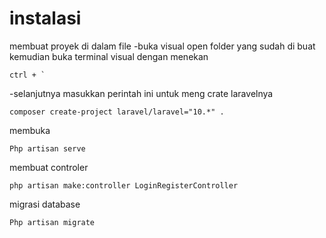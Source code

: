 # instalasi
membuat proyek di dalam file
-buka visual open folder yang sudah di buat kemudian buka terminal visual dengan menekan
```
ctrl + `
```
-selanjutnya masukkan perintah ini untuk meng crate laravelnya
```
composer create-project laravel/laravel="10.*" .
```
membuka
```
Php artisan serve
```
membuat controler
```
php artisan make:controller LoginRegisterController
```
migrasi database
```
Php artisan migrate
```
